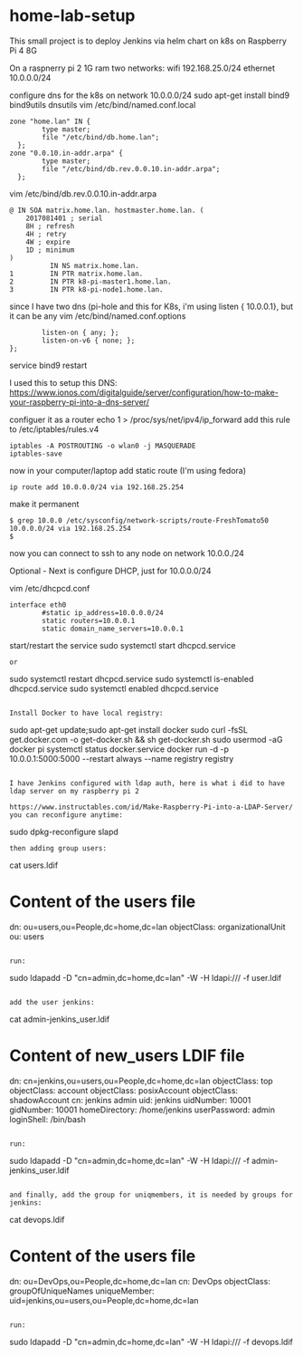 # home-lab-setup
This small project is to deploy Jenkins via helm chart on k8s on Raspberry Pi 4 8G

On a raspnerry pi 2 1G ram
two networks:
wifi 192.168.25.0/24
ethernet 10.0.0.0/24

configure dns for the k8s on network 10.0.0.0/24
sudo apt-get install bind9 bind9utils dnsutils
vim /etc/bind/named.conf.local

```
zone "home.lan" IN {
        type master;
        file "/etc/bind/db.home.lan";
  };
zone "0.0.10.in-addr.arpa" {
        type master;
        file "/etc/bind/db.rev.0.0.10.in-addr.arpa";
  };
```

vim  /etc/bind/db.rev.0.0.10.in-addr.arpa
```
@ IN SOA matrix.home.lan. hostmaster.home.lan. (
    2017081401 ; serial
    8H ; refresh
    4H ; retry
    4W ; expire
    1D ; minimum
)
          IN NS matrix.home.lan.
1         IN PTR matrix.home.lan.
2         IN PTR k8-pi-master1.home.lan.
3         IN PTR k8-pi-node1.home.lan.
```

since I have two dns (pi-hole and this for K8s, i'm using listen { 10.0.0.1}, but it can be any
vim /etc/bind/named.conf.options 
```
        listen-on { any; };
        listen-on-v6 { none; };
};
```
service bind9 restart

I used this to setup this DNS: 
https://www.ionos.com/digitalguide/server/configuration/how-to-make-your-raspberry-pi-into-a-dns-server/


configuer it as a router
echo 1 > /proc/sys/net/ipv4/ip_forward
add this rule to /etc/iptables/rules.v4
```
iptables -A POSTROUTING -o wlan0 -j MASQUERADE
iptables-save
```
now in your computer/laptop add static route (I'm using fedora)
```
ip route add 10.0.0.0/24 via 192.168.25.254
```
make it permanent
```
$ grep 10.0.0 /etc/sysconfig/network-scripts/route-FreshTomato50
10.0.0.0/24 via 192.168.25.254
$ 
```

now you can connect to ssh to any node on network 10.0.0./24


Optional - Next is configure DHCP, just for 10.0.0.0/24

vim /etc/dhcpcd.conf
```
interface eth0
        #static ip_address=10.0.0.0/24
        static routers=10.0.0.1
        static domain_name_servers=10.0.0.1
```
start/restart the service
sudo systemctl start dhcpcd.service
```
or
```
sudo systemctl restart dhcpcd.service
sudo systemctl is-enabled dhcpcd.service
sudo systemctl enabled dhcpcd.service
```

Install Docker to have local registry:

```
sudo apt-get update;sudo apt-get install docker
sudo curl -fsSL get.docker.com -o get-docker.sh && sh get-docker.sh
sudo usermod -aG docker pi
systemctl status docker.service
docker run -d -p 10.0.0.1:5000:5000 --restart always --name registry registry
```

I have Jenkins configured with ldap auth, here is what i did to have ldap server on my raspberry pi 2

https://www.instructables.com/id/Make-Raspberry-Pi-into-a-LDAP-Server/
you can reconfigure anytime:
```
sudo dpkg-reconfigure slapd
```
then adding group users:
```
cat users.ldif
# Content of the users file

dn: ou=users,ou=People,dc=home,dc=lan
objectClass: organizationalUnit
ou: users
```

run:

```
sudo ldapadd -D "cn=admin,dc=home,dc=lan" -W -H ldapi:/// -f user.ldif
```

add the user jenkins:
```
cat admin-jenkins_user.ldif
# Content of new_users LDIF file

dn: cn=jenkins,ou=users,ou=People,dc=home,dc=lan
objectClass: top
objectClass: account
objectClass: posixAccount
objectClass: shadowAccount
cn: jenkins admin
uid: jenkins
uidNumber: 10001
gidNumber: 10001
homeDirectory: /home/jenkins
userPassword: admin
loginShell: /bin/bash
```

run:
```
sudo ldapadd -D "cn=admin,dc=home,dc=lan" -W -H ldapi:/// -f admin-jenkins_user.ldif
```

and finally, add the group for uniqmembers, it is needed by groups for jenkins:

```
cat devops.ldif
# Content of the users file

dn: ou=DevOps,ou=People,dc=home,dc=lan
cn: DevOps
objectClass: groupOfUniqueNames
uniqueMember: uid=jenkins,ou=users,ou=People,dc=home,dc=lan
```

run:
```
sudo ldapadd -D "cn=admin,dc=home,dc=lan" -W -H ldapi:/// -f devops.ldif 
```

